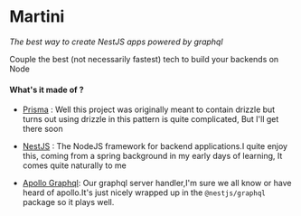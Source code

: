 # Martini
*The best way to create NestJS apps powered by graphql*


Couple the best (not necessarily fastest) tech to build
your backends on Node


#### What's it made of ?

- [Prisma](https://prisma.io) : Well this project was originally meant to contain drizzle but turns out using drizzle in this pattern is quite complicated, But I'll get there soon

- [NestJS](https://nestjs.com) : The NodeJS framework for backend applications.I quite enjoy this, coming from a spring background in my early days of learning, It comes quite naturally to me

- [Apollo Graphql](https://): Our graphql server handler,I'm sure we all know or have heard of apollo.It's just nicely wrapped up in the ```@nestjs/graphql``` package so it plays well.
